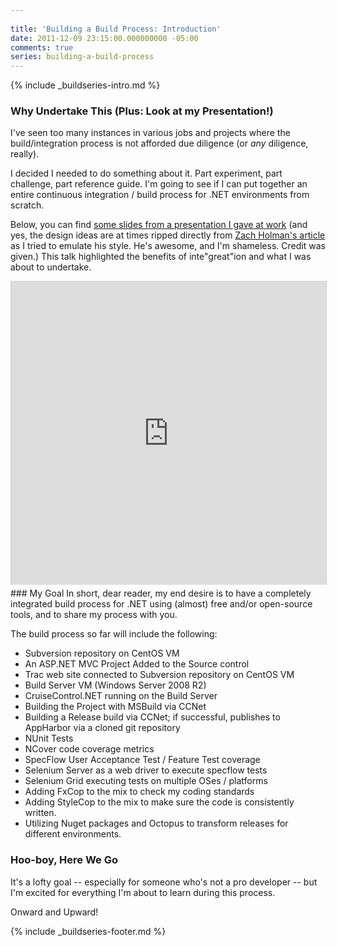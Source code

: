 ```yaml
---
 
title: 'Building a Build Process: Introduction'
date: 2011-12-09 23:15:00.000000000 -05:00
comments: true
series: building-a-build-process
---
```


{% include _buildseries-intro.md %}

### Why Undertake This (Plus: Look at my Presentation!)

I've seen too many instances in various jobs and projects where the build/integration process is not afforded due diligence (or *any* diligence, really).

I decided I needed to do something about it. Part experiment, part challenge, part reference guide. I'm going to see if I can put together an entire continuous integration / build process for .NET environments from scratch.

Below, you can find [some slides from a presentation I gave at work][SS Link] (and yes, the design ideas are at times ripped directly from [Zach Holman's article][Holman Link] as I tried to emulate his style. He's awesome, and I'm shameless. Credit was given.) This talk highlighted the benefits of inte"great"ion and what I was about to undertake.

<iframe src="https://www.slideshare.net/slideshow/embed_code/10484958?rel=0" width="595" height="485" frameborder="0" marginwidth="0" marginheight="0" scrolling="no" style="border:1px solid #CCC; border-width:1px 1px 0; margin-bottom:5px; max-width: 100%;" allowfullscreen> </iframe>
### My Goal
In short, dear reader, my end desire is to have a completely integrated build process for .NET using (almost) free and/or open-source tools, and to share my process with you.

The build process so far will include the following:

* Subversion repository on CentOS VM
* An ASP.NET MVC Project Added to the Source control
* Trac web site connected to Subversion repository on CentOS VM
* Build Server VM (Windows Server 2008 R2)
* CruiseControl.NET running on the Build Server
* Building the Project with MSBuild via CCNet
* Building a Release build via CCNet; if successful, publishes to AppHarbor via a cloned git repository
* NUnit Tests
* NCover code coverage metrics
* SpecFlow User Acceptance Test / Feature Test coverage
* Selenium Server as a web driver to execute specflow tests
* Selenium Grid executing tests on multiple OSes / platforms
* Adding FxCop to the mix to check my coding standards
* Adding StyleCop to the mix to make sure the code is consistently written.
* Utilizing Nuget packages and Octopus to transform releases for different environments.

### Hoo-boy, Here We Go

It's a lofty goal -- especially for someone who's not a pro developer -- but I'm excited for everything I'm about to learn during this process.

Onward and Upward!

{% include _buildseries-footer.md %}

[SS Link]: https://www.slideshare.net/SeanKilleen1/integreation
[Holman Link]: http://zachholman.com/posts/slide-design-for-developers/
